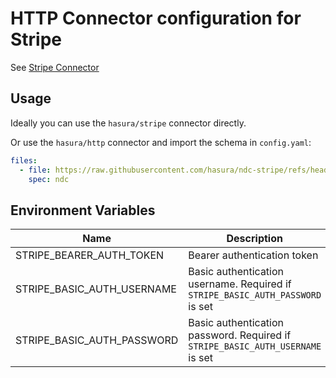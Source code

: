# HTTP Connector configuration for Stripe

See [Stripe Connector](https://github.com/hasura/ndc-stripe)

## Usage

Ideally you can use the `hasura/stripe` connector directly.

Or use the `hasura/http` connector and import the schema in `config.yaml`:

```yaml
files:
  - file: https://raw.githubusercontent.com/hasura/ndc-stripe/refs/heads/main/config/schema.json
    spec: ndc
```

## Environment Variables

| Name                       | Description                                                                    |
| -------------------------- | ------------------------------------------------------------------------------ |
| STRIPE_BEARER_AUTH_TOKEN   | Bearer authentication token                                                    |
| STRIPE_BASIC_AUTH_USERNAME | Basic authentication username. Required if `STRIPE_BASIC_AUTH_PASSWORD` is set |
| STRIPE_BASIC_AUTH_PASSWORD | Basic authentication password. Required if `STRIPE_BASIC_AUTH_USERNAME` is set |
